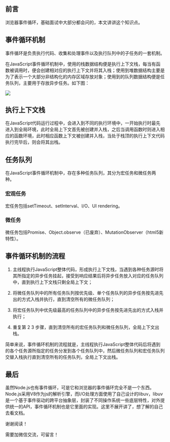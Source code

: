 ## 前言

浏览器事件循环，基础面试中大部分都会问的，本文讲讲这个知识点。

## 事件循环机制

事件循环是负责执行代码、收集和处理事件以及执行队列中的子任务的一套机制。

在JavaScript事件循环机制中，使用的栈数据结构便是执行上下文栈，每当有函数被调用时，便会创建相对应的执行上下文并将其入栈；使用到堆数据结构主要是为了表示一个大部分非结构化的内存区域存放对象；使用到的队列数据结构便是任务队列，主要用于存放异步任务。如下图：

![](https://user-gold-cdn.xitu.io/2020/6/7/1728ced8e07fa34c?w=295&h=271&f=png&s=15914)

## 执行上下文栈

在JavaScript代码运行过程中，会进入到不同的执行环境中，一开始执行时最先进入到全局环境，此时全局上下文首先被创建并入栈，之后当调用函数时则进入相应的函数环境，此时相应函数上下文被创建并入栈，当处于栈顶的执行上下文代码执行完毕后，则会将其出栈。

## 任务队列

在JavaScript事件循环机制中，存在多种任务队列，其分为宏任务和微任务两种。

### 宏观任务

宏任务包括setTimeout、setInterval、I/O、UI rendering。

### 微任务

微任务包括Promise、Object.observe（已废弃）、MutationObserver（html5新特性）。

## 事件循环机制的流程

1. 主线程执行JavaScript整体代码，形成执行上下文栈，当遇到各种任务源时将其所指定的异步任务挂起，接受到响应结果后将异步任务放入对应的任务队列中，直到执行上下文栈只剩全局上下文；

2. 将微任务队列中的所有任务队列按优先级、单个任务队列的异步任务按先进先出的方式入栈并执行，直到清空所有的微任务队列；

3. 将宏任务队列中优先级最高的任务队列中的异步任务按先进先出的方式入栈并执行；

4. 重复第 2 3 步骤，直到清空所有的宏任务队列和微任务队列，全局上下文出栈。

简单来说，事件循环机制的流程就是，主线程执行JavaScript整体代码后将遇到的各个任务源所指定的任务分发到各个任务队列中，然后微任务队列和宏任务队列交替入栈执行直到清空所有的任务队列，全局上下文出栈。

## 最后

虽然Node.js也有事件循环，可是它和浏览器的事件循环完全不是一个东西。Node.js采用V8作为js的解析引擎，而I/O处理方面使用了自己设计的libuv，libuv是一个基于事件驱动的跨平台抽象层，封装了不同操作系统一些底层特性，对外提供统一的API，事件循环机制也是它里面的实现。这里不展开讲了，想了解的自己去看文档。

谢谢阅读！

需要加微信交流，可留言！